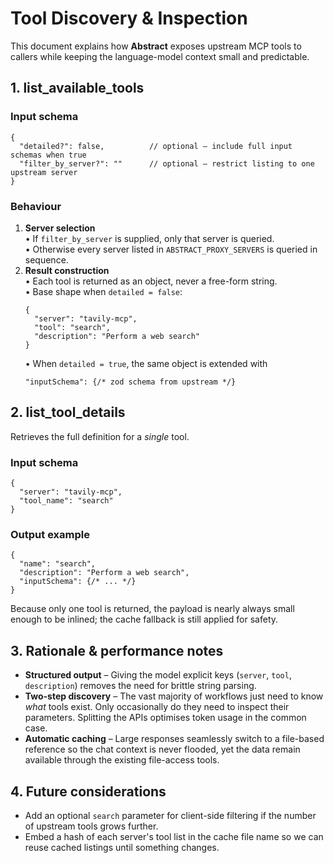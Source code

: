 # Tool Discovery & Inspection

This document explains how **Abstract** exposes upstream MCP tools to callers while keeping the language-model context small and predictable.

## 1. list_available_tools

### Input schema
```jsonc
{
  "detailed?": false,          // optional – include full input schemas when true
  "filter_by_server?": ""      // optional – restrict listing to one upstream server
}
```

### Behaviour
1. **Server selection**  
   • If `filter_by_server` is supplied, only that server is queried.  
   • Otherwise every server listed in `ABSTRACT_PROXY_SERVERS` is queried in sequence.
2. **Result construction**  
   • Each tool is returned as an object, never a free-form string.  
   • Base shape when `detailed = false`:
   ```jsonc
   {
     "server": "tavily-mcp",
     "tool": "search",
     "description": "Perform a web search"
   }
   ```
   • When `detailed = true`, the same object is extended with
   ```jsonc
   "inputSchema": {/* zod schema from upstream */}
   ```

## 2. list_tool_details

Retrieves the full definition for a *single* tool.

### Input schema
```jsonc
{
  "server": "tavily-mcp",
  "tool_name": "search"
}
```

### Output example
```jsonc
{
  "name": "search",
  "description": "Perform a web search",
  "inputSchema": {/* ... */}
}
```

Because only one tool is returned, the payload is nearly always small enough to be inlined; the cache fallback is still applied for safety.

## 3. Rationale & performance notes

* **Structured output** – Giving the model explicit keys (`server`, `tool`, `description`) removes the need for brittle string parsing.
* **Two-step discovery** – The vast majority of workflows just need to know *what* tools exist. Only occasionally do they need to inspect their parameters. Splitting the APIs optimises token usage in the common case.
* **Automatic caching** – Large responses seamlessly switch to a file-based reference so the chat context is never flooded, yet the data remain available through the existing file-access tools.

## 4. Future considerations

* Add an optional `search` parameter for client-side filtering if the number of upstream tools grows further.
* Embed a hash of each server's tool list in the cache file name so we can reuse cached listings until something changes. 
